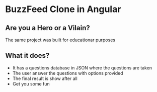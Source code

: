 # BuzzFeed Clone in Angular 
## Are you a Hero or a Vilain?

The same project was built for educationar purposes

## What it does?
- It has a questions database in JSON where the questions are taken
- The user answer the questions with options provided
- The final result is show after all
- Get you some fun
